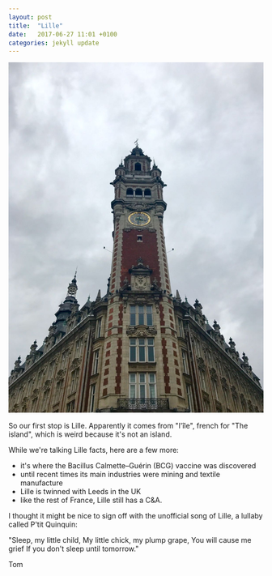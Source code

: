 ```yaml
---
layout: post
title:  "Lille"
date:   2017-06-27 11:01 +0100
categories: jekyll update
---
```

![clock tower for the centre of commerce in Lille](https://github.com/tombye/trexit/blob/gh-pages/assets/images/IMG-20170627-WA0003.jpg)

So our first stop is Lille. Apparently it comes from "l'île", french for "The island", which is weird because it's not an island.

While we're talking Lille facts, here are a few more:

- it's where the Bacillus Calmette–Guérin (BCG) vaccine was discovered
- until recent times its main industries were mining and textile manufacture
- Lille is twinned with Leeds in the UK
- like the rest of France, Lille still has a C&A.

I thought it might be nice to sign off with the unofficial song of Lille, a lullaby called P'tit Quinquin:

"Sleep, my little child,
My little chick, my plump grape,
You will cause me grief
If you don't sleep until tomorrow."

Tom
